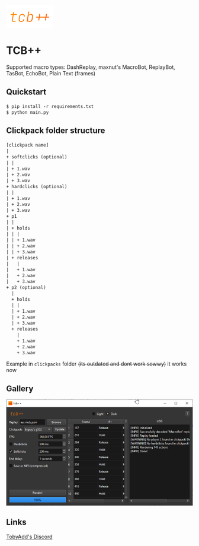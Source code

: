 
<img alt="logo" src="assets/tcb-col-transp-2-1.png" height="64" width="128">

# TCB++
Supported macro types: DashReplay, maxnut's MacroBot, ReplayBot, TasBot, EchoBot, Plain Text (frames)

## Quickstart
```shell
$ pip install -r requirements.txt
$ python main.py
```
## Clickpack folder structure
```
[clickpack name]
| 
+ softclicks (optional)
| |
| + 1.wav
| + 2.wav
| + 3.wav
+ hardclicks (optional)
| |
| + 1.wav
| + 2.wav
| + 3.wav
+ p1
| |
| + holds
| | |
| | + 1.wav
| | + 2.wav
| | + 3.wav
| + releases
|   |
|   + 1.wav
|   + 2.wav
|   + 3.wav
+ p2 (optional)
  |
  + holds
  | |
  | + 1.wav
  | + 2.wav
  | + 3.wav
  + releases
    |
    + 1.wav
    + 2.wav
    + 3.wav
```
Example in `clickpacks` folder ~~(its outdated and dont work sowwy)~~ it works now

## Gallery
![sc1](screenshot1.png)

## Links
[TobyAdd's Discord](https://discord.com/invite/mQHXzG72vU)
